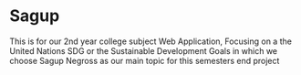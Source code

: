 # Sagup
This is for our 2nd year college subject Web Application, Focusing on a the United Nations SDG or the Sustainable Development Goals in which we choose Sagup Negross as our main topic for this semesters end project 
